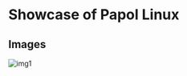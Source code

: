 # Showcase of Papol Linux

## Images


![img1](https://user-images.githubusercontent.com/36286877/200767300-408ed29e-e75c-4b35-9074-0b4d0ccc1f3a.png)
